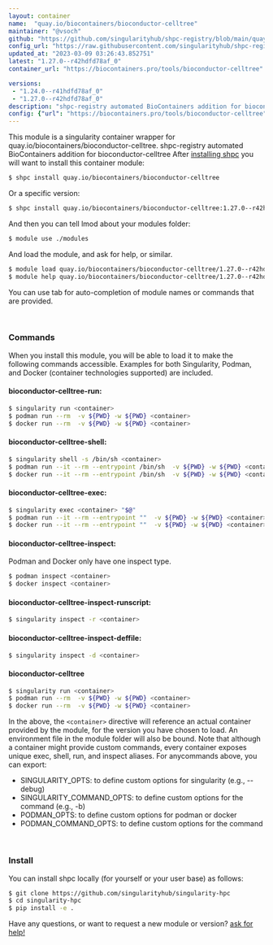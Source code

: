 ```yaml
---
layout: container
name:  "quay.io/biocontainers/bioconductor-celltree"
maintainer: "@vsoch"
github: "https://github.com/singularityhub/shpc-registry/blob/main/quay.io/biocontainers/bioconductor-celltree/container.yaml"
config_url: "https://raw.githubusercontent.com/singularityhub/shpc-registry/main/quay.io/biocontainers/bioconductor-celltree/container.yaml"
updated_at: "2023-03-09 03:26:43.852751"
latest: "1.27.0--r42hdfd78af_0"
container_url: "https://biocontainers.pro/tools/bioconductor-celltree"

versions:
 - "1.24.0--r41hdfd78af_0"
 - "1.27.0--r42hdfd78af_0"
description: "shpc-registry automated BioContainers addition for bioconductor-celltree"
config: {"url": "https://biocontainers.pro/tools/bioconductor-celltree", "maintainer": "@vsoch", "description": "shpc-registry automated BioContainers addition for bioconductor-celltree", "latest": {"1.27.0--r42hdfd78af_0": "sha256:c0eea47358204385e375a697f84b710e8bac68819a9272e41ddc10066ad4b521"}, "tags": {"1.24.0--r41hdfd78af_0": "sha256:21d453fb3e2a0d6ae475da095563a7054216865f9adc0d2ddd5a31814af313af", "1.27.0--r42hdfd78af_0": "sha256:c0eea47358204385e375a697f84b710e8bac68819a9272e41ddc10066ad4b521"}, "docker": "quay.io/biocontainers/bioconductor-celltree"}
---
```


This module is a singularity container wrapper for quay.io/biocontainers/bioconductor-celltree.
shpc-registry automated BioContainers addition for bioconductor-celltree
After [installing shpc](#install) you will want to install this container module:


```bash
$ shpc install quay.io/biocontainers/bioconductor-celltree
```

Or a specific version:

```bash
$ shpc install quay.io/biocontainers/bioconductor-celltree:1.27.0--r42hdfd78af_0
```

And then you can tell lmod about your modules folder:

```bash
$ module use ./modules
```

And load the module, and ask for help, or similar.

```bash
$ module load quay.io/biocontainers/bioconductor-celltree/1.27.0--r42hdfd78af_0
$ module help quay.io/biocontainers/bioconductor-celltree/1.27.0--r42hdfd78af_0
```

You can use tab for auto-completion of module names or commands that are provided.

<br>

### Commands

When you install this module, you will be able to load it to make the following commands accessible.
Examples for both Singularity, Podman, and Docker (container technologies supported) are included.

#### bioconductor-celltree-run:

```bash
$ singularity run <container>
$ podman run --rm  -v ${PWD} -w ${PWD} <container>
$ docker run --rm  -v ${PWD} -w ${PWD} <container>
```

#### bioconductor-celltree-shell:

```bash
$ singularity shell -s /bin/sh <container>
$ podman run --it --rm --entrypoint /bin/sh  -v ${PWD} -w ${PWD} <container>
$ docker run --it --rm --entrypoint /bin/sh  -v ${PWD} -w ${PWD} <container>
```

#### bioconductor-celltree-exec:

```bash
$ singularity exec <container> "$@"
$ podman run --it --rm --entrypoint ""  -v ${PWD} -w ${PWD} <container> "$@"
$ docker run --it --rm --entrypoint ""  -v ${PWD} -w ${PWD} <container> "$@"
```

#### bioconductor-celltree-inspect:

Podman and Docker only have one inspect type.

```bash
$ podman inspect <container>
$ docker inspect <container>
```

#### bioconductor-celltree-inspect-runscript:

```bash
$ singularity inspect -r <container>
```

#### bioconductor-celltree-inspect-deffile:

```bash
$ singularity inspect -d <container>
```



#### bioconductor-celltree

```bash
$ singularity run <container>
$ podman run --rm  -v ${PWD} -w ${PWD} <container>
$ docker run --rm  -v ${PWD} -w ${PWD} <container>
```


In the above, the `<container>` directive will reference an actual container provided
by the module, for the version you have chosen to load. An environment file in the
module folder will also be bound. Note that although a container
might provide custom commands, every container exposes unique exec, shell, run, and
inspect aliases. For anycommands above, you can export:

 - SINGULARITY_OPTS: to define custom options for singularity (e.g., --debug)
 - SINGULARITY_COMMAND_OPTS: to define custom options for the command (e.g., -b)
 - PODMAN_OPTS: to define custom options for podman or docker
 - PODMAN_COMMAND_OPTS: to define custom options for the command

<br>

### Install

You can install shpc locally (for yourself or your user base) as follows:

```bash
$ git clone https://github.com/singularityhub/singularity-hpc
$ cd singularity-hpc
$ pip install -e .
```

Have any questions, or want to request a new module or version? [ask for help!](https://github.com/singularityhub/singularity-hpc/issues)